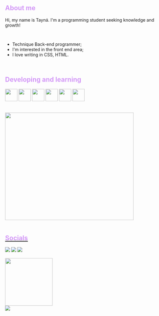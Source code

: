 <h2 style="color: #D398F7FF">About me</h2>

<p>Hi, my name is Tayná. I'm a programming student seeking knowledge and growth!</p><br>

- Technique Back-end programmer;
- I'm interested in the front end area;
- I love writing in CSS, HTML.

<br>

<h2 style="color: #D398F7FF">Developing and learning</h2>

<div>
    <img src="https://cdn.jsdelivr.net/gh/devicons/devicon/icons/html5/html5-original.svg" width="40px" height="40px"/>
    <img src="https://cdn.jsdelivr.net/gh/devicons/devicon/icons/css3/css3-original.svg" width="40px" height="40px"/>
    <img src="https://cdn.jsdelivr.net/gh/devicons/devicon/icons/javascript/javascript-original.svg" width="40px" height="40px"/>
    <img src="https://cdn.jsdelivr.net/gh/devicons/devicon/icons/react/react-original.svg" width="40px" height="40px"/>
    <img src="https://cdn.jsdelivr.net/gh/devicons/devicon/icons/nodejs/nodejs-original-wordmark.svg" width="40px" height="40px"/>
    <img src="https://cdn.jsdelivr.net/gh/devicons/devicon/icons/typescript/typescript-original.svg" width="40px" height="40px"/>
</div>
<br><br>

<div>
    <a href="https://github.com/taymoreas">
    <img loading="lazy" width="420px" height="350px" src="https://github-readme-stats.vercel.app/api/top-langs/?username=taymoreas&layout=compact&langs_count=7&theme=dracula"/>
</div>
<br>

<h2 style="color: #D398F7FF">Socials</h2>

<div style="text-aling:center">
    <a href="https://instagram.com/seu-usuário-instagram-aqui" target="_blank"><img loading="lazy" src="https://img.shields.io/badge/-Instagram-%23E4405F?style=for-the-badge&logo=instagram&logoColor=white" target="_blank"></a>
    <a href="https://www.linkedin.com/in/seu-usuário-linkedln-aqui" target="_blank"><img loading="lazy" src="https://img.shields.io/badge/-LinkedIn-%230077B5?style=for-the-badge&logo=linkedin&logoColor=white" target="_blank"></a>
    <a href = "mailto:taymoraesjulia@gmail.com"><img loading="lazy" src="https://img.shields.io/badge/Gmail-D14836?style=for-the-badge&logo=gmail&logoColor=white" target="_blank"></a>
</div>
<br>
<img style="aling-items:center" src="https://media1.tenor.com/m/vTrCiGRutPoAAAAC/parrot-with-hair.gif" height="155px" width="155px">
<br>
<a href="https://visitcount.itsvg.in">
  <img src="https://visitcount.itsvg.in/api?id=taymoreas&label=Profile%20Views&color=12&icon=0&pretty=true" />
</a>
